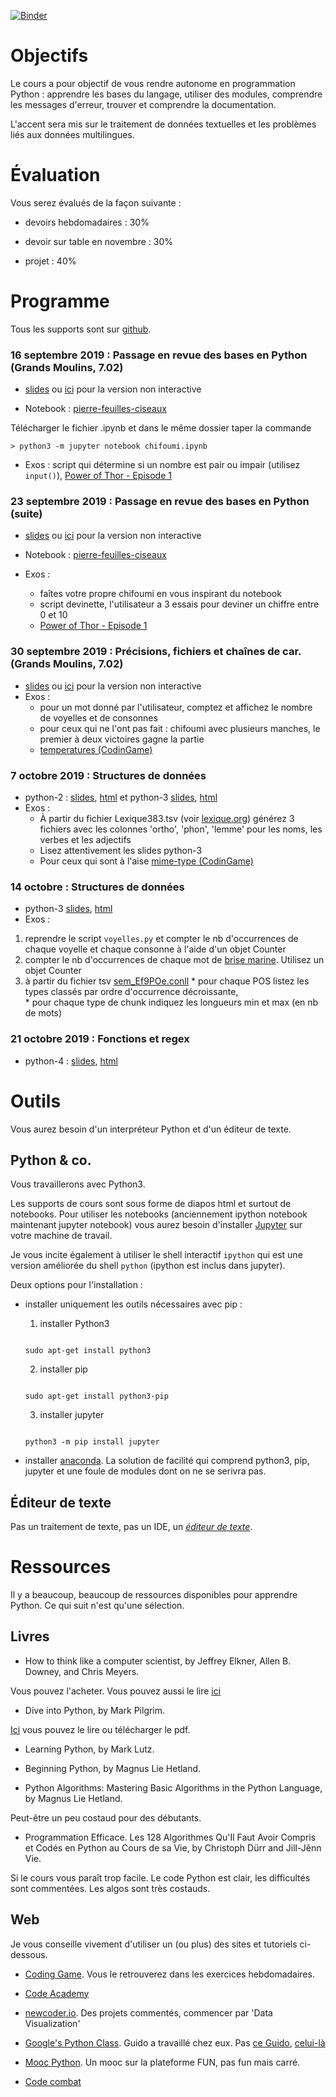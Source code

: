 [![Binder](https://mybinder.org/badge.svg)](https://mybinder.org/v2/gh/clement-plancq/python-im/master)


# Objectifs



Le cours a pour objectif de vous rendre autonome en programmation Python : apprendre les bases du langage, utiliser des modules, comprendre les messages d'erreur, trouver et comprendre la documentation.


L'accent sera mis sur le traitement de données textuelles et les problèmes liés aux données multilingues.



# Évaluation



Vous serez évalués de la façon suivante :



* devoirs hebdomadaires : 30%

* devoir sur table en novembre : 30%

* projet : 40%



# Programme



Tous les supports sont sur [github](https://github.com/clement-plancq/python-im).



### 16 septembre 2019 : Passage en revue des bases en Python (Grands Moulins, 7.02)


  * [slides](https://mybinder.org/v2/gh/clement-plancq/python-im/master?filepath=python-1.ipynb) ou [ici](https://clement-plancq.github.io/python-im/python-1.html) pour la version non interactive

  * Notebook : [pierre-feuilles-ciseaux](https://clement-plancq.github.io/python-im/chifoumi.ipynb)

  Télécharger le fichier .ipynb et dans le même dossier taper la commande

  `> python3 -m jupyter notebook chifoumi.ipynb`

  * Exos : script qui détermine si un nombre est pair ou impair (utilisez `input()`), [Power of Thor - Episode 1](https://www.codingame.com/training/easy/power-of-thor-episode-1)

### 23 septembre 2019 : Passage en revue des bases en Python (suite)
  * [slides](https://mybinder.org/v2/gh/clement-plancq/python-im/master?filepath=python-1.ipynb) ou [ici](https://clement-plancq.github.io/python-im/python-1.html) pour la version non interactive

  * Notebook : [pierre-feuilles-ciseaux](https://clement-plancq.github.io/python-im/chifoumi.ipynb)

  * Exos : 
    - faîtes votre propre chifoumi en vous inspirant du notebook
	- script devinette, l'utilisateur a 3 essais pour deviner un chiffre entre 0 et 10
	- [Power of Thor - Episode 1](https://www.codingame.com/training/easy/power-of-thor-episode-1)



### 30 septembre 2019 : Précisions, fichiers et chaînes de car. (Grands Moulins, 7.02)
  * [slides](https://mybinder.org/v2/gh/clement-plancq/python-im/master?filepath=python-2.ipynb) ou [ici](https://clement-plancq.github.io/python-im/python-2.html) pour la version non interactive
  * Exos :  
    - pour un mot donné par l'utilisateur, comptez et affichez le nombre de voyelles et de consonnes
    - pour ceux qui ne l'ont pas fait : chifoumi avec plusieurs manches, le premier à deux victoires gagne la partie
    - [temperatures (CodinGame)](https://www.codingame.com/ide/puzzle/temperatures)

### 7 octobre 2019 : Structures de données
  * python-2 : [slides](https://mybinder.org/v2/gh/clement-plancq/python-im/master?filepath=python-2.ipynb), [html](https://clement-plancq.github.io/python-im/python-2.html) et python-3 [slides](https://mybinder.org/v2/gh/clement-plancq/python-im/master?filepath=python-3.ipynb), [html](https://clement-plancq.github.io/python-im/python-3.html)
  * Exos : 
    * À partir du fichier Lexique383.tsv (voir [lexique.org](http://www.lexique.org/)) générez 3 fichiers avec les colonnes 'ortho', 'phon', 'lemme' pour les noms, les verbes et les adjectifs
    * Lisez attentivement les slides python-3
    * Pour ceux qui sont à l'aise [mime-type (CodinGame)](https://www.codingame.com/training/easy/mime-type)

### 14 octobre : Structures de données
 * python-3 [slides](https://mybinder.org/v2/gh/clement-plancq/python-im/master?filepath=python-3.ipynb), [html](https://clement-plancq.github.io/python-im/python-3.html)
 * Exos :
  1. reprendre le script ``voyelles.py`` et compter le nb d'occurrences de chaque voyelle et chaque consonne à l'aide d'un objet Counter
  2. compter le nb d'occurrences de chaque mot de [brise marine](https://raw.githubusercontent.com/clement-plancq/python-im/master/brise-marine.txt). Utilisez un objet Counter
  3. à partir du fichier tsv [sem_Ef9POe.conll](https://raw.githubusercontent.com/clement-plancq/python-im/master/sem_Ef9POe.conll)
    * pour chaque POS listez les types classés par ordre d'occurrence décroissante,  
    * pour chaque type de chunk indiquez les longueurs min et max (en nb de mots)

### 21 octobre 2019 : Fonctions et regex
 * python-4 : [slides](https://mybinder.org/v2/gh/clement-plancq/python-im/master?filepath=python-4.ipynb), [html](https://clement-plancq.github.io/python-im/python-4.html)

# Outils



Vous aurez besoin d'un interpréteur Python et d'un éditeur de texte.



## Python & co.

Vous travaillerons avec Python3.



Les supports de cours sont sous forme de diapos html et surtout de notebooks. Pour utiliser les notebooks (anciennement ipython notebook maintenant jupyter notebook) vous aurez besoin d'installer [Jupyter](http://jupyter.org/) sur votre machine de travail.

Je vous incite également à utiliser le shell interactif `ipython` qui est une version améliorée du shell `python` (ipython est inclus dans jupyter).





Deux options pour l'installation :



* installer uniquement les outils nécessaires avec pip :

	1. installer Python3

	```

	sudo apt-get install python3

	```



	2. installer pip

	```

	sudo apt-get install python3-pip

	```



	3. installer jupyter

	```

	python3 -m pip install jupyter

	```



* installer [anaconda](https://www.continuum.io/downloads). La solution de facilité qui comprend python3, pip, jupyter et une foule de modules dont on ne se serivra pas.





## Éditeur de texte

Pas un traitement de texte, pas un IDE, un *[éditeur de texte](https://fr.wikipedia.org/wiki/%C3%89diteur_de_texte)*.



# Ressources



Il y a beaucoup, beaucoup de ressources disponibles pour apprendre Python. Ce qui suit n'est qu'une sélection.



## Livres



* How to think like a computer scientist, by Jeffrey Elkner, Allen B. Downey, and Chris Meyers.

Vous pouvez l'acheter. Vous pouvez aussi le lire [ici](http://openbookproject.net/thinkcs/python/english3e/)

* Dive into Python, by Mark Pilgrim.

[Ici](http://www.diveintopython3.net/) vous pouvez le lire ou télécharger le pdf.

* Learning Python, by Mark Lutz.

* Beginning Python, by Magnus Lie Hetland.

* Python Algorithms: Mastering Basic Algorithms in the Python Language, by Magnus Lie Hetland.

Peut-être un peu costaud pour des débutants.

* Programmation Efficace. Les 128 Algorithmes Qu'Il Faut Avoir Compris et Codés en Python au Cours de sa Vie, by Christoph Dürr and Jill-Jênn Vie.

Si le cours vous paraît trop facile. Le code Python est clair, les difficultés sont commentées. Les algos sont très costauds.



## Web


Je vous conseille vivement d'utiliser un (ou plus) des sites et tutoriels ci-dessous.



* [Coding Game](https://www.codingame.com/home). Vous le retrouverez dans les exercices hebdomadaires.

* [Code Academy](https://www.codecademy.com/fr/learn/python)

* [newcoder.io](http://newcoder.io/). Des projets commentés, commencer par 'Data Visualization'

* [Google's Python Class](https://developers.google.com/edu/python/). Guido a travaillé chez eux. Pas [ce Guido](http://vignette2.wikia.nocookie.net/pixar/images/1/10/Guido.png/revision/latest?cb=20140314012724), [celui-là](https://en.wikipedia.org/wiki/Guido_van_Rossum#/media/File:Guido_van_Rossum_OSCON_2006.jpg)

* [Mooc Python](https://www.fun-mooc.fr/courses/course-v1:UCA+107001+session02/about). Un mooc sur la plateforme FUN, pas fun mais carré.

* [Code combat](https://codecombat.com/)
